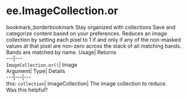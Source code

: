  
#  ee.ImageCollection.or
bookmark_borderbookmark Stay organized with collections  Save and categorize content based on your preferences.
Reduces an image collection by setting each pixel to 1 if and only if any of the non-masked values at that pixel are non-zero across the stack of all matching bands. Bands are matched by name. 
Usage| Returns  
---|---  
`ImageCollection.or()`| Image  
Argument| Type| Details  
---|---|---  
this: `collection`| ImageCollection| The image collection to reduce.  
Was this helpful?
